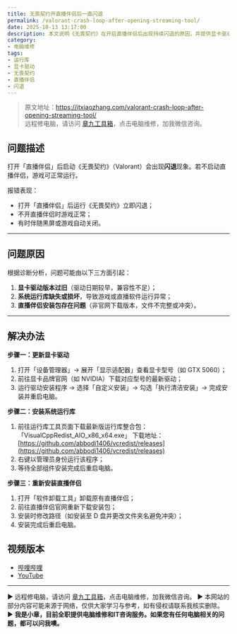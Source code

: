 ```yaml
---
title: 无畏契约开直播伴侣后一直闪退
permalink: /valorant-crash-loop-after-opening-streaming-tool/
date: 2025-10-13 13:17:00
description: 本文说明《无畏契约》在开启直播伴侣后出现持续闪退的原因，并提供显卡驱动更新、运行库修复及直播伴侣重装等完整解决步骤，帮助用户快速恢复正常使用。
category:
- 电脑维修
tags:
- 运行库
- 显卡驱动
- 无畏契约
- 直播伴侣
- 闪退
---
```


> 原文地址：<https://itxiaozhang.com/valorant-crash-loop-after-opening-streaming-tool/>  
> 远程修电脑，请访问 [章九工具箱](https://zhang9.com/)，点击电脑维修，加我微信咨询。    

## 问题描述

打开「直播伴侣」后启动《无畏契约》（Valorant）会出现**闪退**现象。若不启动直播伴侣，游戏可正常运行。

报错表现：

* 打开「直播伴侣」后运行《无畏契约》立即闪退；
* 不开直播伴侣时游戏正常；
* 有时伴随黑屏或游戏自动关闭。

---

## 问题原因

根据诊断分析，问题可能由以下三方面引起：

1. **显卡驱动版本过旧**（驱动日期较早，兼容性不足）；
2. **系统运行库缺失或损坏**，导致游戏或直播软件运行异常；
3. **直播伴侣安装包存在问题**（非官网下载版本，文件不完整或冲突）。

---

## 解决办法

**步骤一：更新显卡驱动**

1. 打开「设备管理器」→ 展开「显示适配器」查看显卡型号（如 GTX 5060）；
2. 前往显卡品牌官网（如 NVIDIA）下载对应型号的最新驱动；
3. 运行驱动安装程序 → 选择「自定义安装」→ 勾选「执行清洁安装」→ 完成安装并重启电脑。

**步骤二：安装系统运行库**

1. 前往运行库工具页面下载最新版运行库整合包：
   「VisualCppRedist_AIO_x86_x64.exe」
   下载地址：[https://github.com/abbodi1406/vcredist/releases](https://github.com/abbodi1406/vcredist/releases)
2. 右键以管理员身份运行该程序；
3. 等待全部组件安装完成后重启电脑。

**步骤三：重新安装直播伴侣**

1. 打开「软件卸载工具」卸载原有直播伴侣；
2. 前往直播伴侣官网重新下载安装包；
3. 安装时修改路径（如安装至 D 盘并更改文件夹名避免冲突）；
4. 安装完成后重启电脑。


## 视频版本

- [哔哩哔哩](https://space.bilibili.com/3546607630944387)
- [YouTube](https://www.youtube.com/@itxiaozhang)

---
▶ 远程修电脑，请访问 [章九工具箱](https://zhang9.com/)，点击电脑维修，加我微信咨询。 
▶ 本网站的部分内容可能来源于网络，仅供大家学习与参考，如有侵权请联系我核实删除。  
▶ **我是小章，目前全职提供电脑维修和IT咨询服务。如果您有任何电脑相关的问题，都可以问我噢。**  
